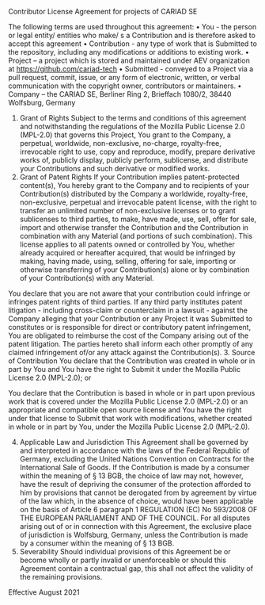 Contributor License Agreement for projects of CARIAD SE

The following terms are used throughout this agreement:
•	You - the person or legal entity/ entities who make/ s a Contribution and is therefore asked to accept this agreement
•	Contribution - any type of work that is Submitted to the repository, including any modifications or additions to existing work.
•	Project – a project which is stored and maintained under AEV organization at https://github.com/cariad-tech 
•	Submitted - conveyed to a Project via a pull request, commit, issue, or any form of electronic, written, or verbal communication with the copyright owner, contributors or maintainers.
•	Company – the CARIAD SE, Berliner Ring 2, Brieffach 1080/2, 38440 Wolfsburg, Germany

1.	Grant of Rights
Subject to the terms and conditions of this agreement and notwithstanding the regulations of the Mozilla Public License 2.0 (MPL-2.0) that governs this Project, You grant to the Company, a perpetual, worldwide, non-exclusive, no-charge, royalty-free, irrevocable right to use, copy and reproduce, modify, prepare derivative works of, publicly display, publicly perform, sublicense, and distribute your Contributions and such derivative or modified works.
2.	Grant of Patent Rights
If your Contribution implies patent-protected content(s), You hereby grant to the Company and to recipients of your Contribution(s) distributed by the Company a worldwide, royalty-free, non-exclusive, perpetual and irrevocable patent license, with the right to transfer an unlimited number of non-exclusive licenses or to grant sublicenses to third parties, to make, have made, use, sell, offer for sale, import and otherwise transfer the Contribution and the Contribution in combination with any Material (and portions of such combination). This license applies to all patents owned or controlled by You, whether already acquired or hereafter acquired, that would be infringed by making, having made, using, selling, offering for sale, importing or otherwise transferring of your Contribution(s) alone or by combination of your Contribution(s) with any Material.

You declare that you are not aware that your contribution could infringe or infringes patent rights of third parties. 
If any third party institutes patent litigation - including cross-claim or counterclaim in a lawsuit - against the Company alleging that your Contribution or any Project it was Submitted to constitutes or is responsible for direct or contributory patent infringement, You are obligated to reimburse the cost of the Company arising out of the patent litigation.
The parties hereto shall inform each other promptly of any claimed infringement of/or any attack against the Contribution(s).
3.	Source of Contribution
You declare that the Contribution was created in whole or in part by You and You have the right to Submit it under the Mozilla Public License 2.0 (MPL-2.0); or

You declare that the Contribution is based in whole or in part upon previous work that is covered under the Mozilla Public License 2.0 (MPL-2.0) or an appropriate and compatible open source license and You have the right under that license to Submit that work with modifications, whether created in whole or in part by You, under the Mozilla Public License 2.0 (MPL-2.0). 

4.	Applicable Law and Jurisdiction
This Agreement shall be governed by and interpreted in accordance with the laws of the Federal Republic of Germany, excluding the United Nations Convention on Contracts for the International Sale of Goods. If the Contribution is made by a consumer within the meaning of § 13 BGB, the choice of law may not, however, have the result of depriving the consumer of the protection afforded to him by provisions that cannot be derogated from by agreement by virtue of the law which, in the absence of choice, would have been applicable on the basis of Article 6 paragraph 1 REGULATION (EC) No 593/2008 OF THE EUROPEAN PARLIAMENT AND OF THE COUNCIL.
For all disputes arising out of or in connection with this Agreement, the exclusive place of jurisdiction is Wolfsburg, Germany, unless the Contribution is made by a consumer within the meaning of § 13 BGB.
5.	Severability
Should individual provisions of this Agreement be or become wholly or partly invalid or unenforceable or should this Agreement contain a contractual gap, this shall not affect the validity of the remaining provisions.



Effective August 2021
